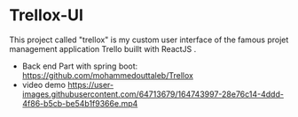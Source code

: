 # Trellox-UI

This project called "trellox" is my custom user interface of the famous projet management application Trello buillt with ReactJS .
* Back end Part with spring boot: https://github.com/mohammedouttaleb/Trellox 
* video demo 
https://user-images.githubusercontent.com/64713679/164743997-28e76c14-4ddd-4f86-b5cb-be54b1f9366e.mp4


